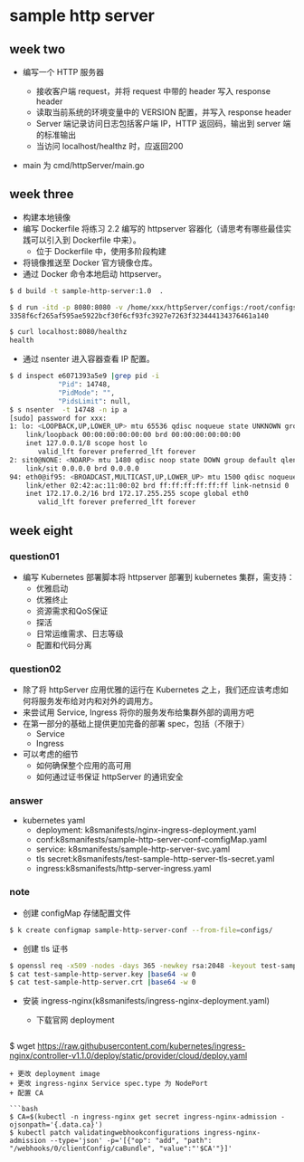 # sample http server

## week two

+ 编写一个 HTTP 服务器
  + 接收客户端 request，并将 request 中带的 header 写入 response header
  + 读取当前系统的环境变量中的 VERSION 配置，并写入 response header
  + Server 端记录访问日志包括客户端 IP，HTTP 返回码，输出到 server 端的标准输出
  + 当访问 localhost/healthz 时，应返回200

+ main 为 cmd/httpServer/main.go

## week three

+ 构建本地镜像
+ 编写 Dockerfile 将练习 2.2 编写的 httpserver 容器化（请思考有哪些最佳实践可以引入到 Dockerfile 中来）。
  + 位于 Dockerfile 中，使用多阶段构建
+ 将镜像推送至 Docker 官方镜像仓库。
+ 通过 Docker 命令本地启动 httpserver。

```bash
$ d build -t sample-http-server:1.0  .

$ d run -itd -p 8080:8080 -v /home/xxx/httpServer/configs:/root/configs -v /home/xxx/httpServer/logs:/root/logs sample-http-server:1.0
3358f6cf265af595ae5922bcf30f6cf93fc3927e7263f323444134376461a140

$ curl localhost:8080/healthz
health
```

+ 通过 nsenter 进入容器查看 IP 配置。

```bash
$ d inspect e6071393a5e9 |grep pid -i
            "Pid": 14748,
            "PidMode": "",
            "PidsLimit": null,
$ s nsenter  -t 14748 -n ip a
[sudo] password for xxx:
1: lo: <LOOPBACK,UP,LOWER_UP> mtu 65536 qdisc noqueue state UNKNOWN group default qlen 1000
    link/loopback 00:00:00:00:00:00 brd 00:00:00:00:00:00
    inet 127.0.0.1/8 scope host lo
       valid_lft forever preferred_lft forever
2: sit0@NONE: <NOARP> mtu 1480 qdisc noop state DOWN group default qlen 1000
    link/sit 0.0.0.0 brd 0.0.0.0
94: eth0@if95: <BROADCAST,MULTICAST,UP,LOWER_UP> mtu 1500 qdisc noqueue state UP group default
    link/ether 02:42:ac:11:00:02 brd ff:ff:ff:ff:ff:ff link-netnsid 0
    inet 172.17.0.2/16 brd 172.17.255.255 scope global eth0
       valid_lft forever preferred_lft forever
```

## week eight
### question01
+ 编写 Kubernetes 部署脚本将 httpserver 部署到 kubernetes 集群，需支持：
  + 优雅启动
  + 优雅终止
  + 资源需求和QoS保证
  + 探活
  + 日常运维需求、日志等级
  + 配置和代码分离

### question02
+ 除了将 httpServer 应用优雅的运行在 Kubernetes 之上，我们还应该考虑如何将服务发布给对内和对外的调用方。
+ 来尝试用 Service, Ingress 将你的服务发布给集群外部的调用方吧
+ 在第一部分的基础上提供更加完备的部署 spec，包括（不限于）
  + Service
  + Ingress
+ 可以考虑的细节
  + 如何确保整个应用的高可用
  + 如何通过证书保证 httpServer 的通讯安全

### answer
+ kubernetes yaml 
  + deployment: k8smanifests/nginx-ingress-deployment.yaml
  + conf:k8smanifests/sample-http-server-conf-comfigMap.yaml
  + service: k8smanifests/sample-http-server-svc.yaml
  + tls secret:k8smanifests/test-sample-http-server-tls-secret.yaml
  + ingress:k8smanifests/http-server-ingress.yaml

### note
+ 创建 configMap 存储配置文件

```bash
$ k create configmap sample-http-server-conf --from-file=configs/
```
+ 创建 tls 证书

```bash
$ openssl req -x509 -nodes -days 365 -newkey rsa:2048 -keyout test-sample-http-server.key -out test-sample-http-server.crt -subj "/CN=*/O=xiang"
$ cat test-sample-http-server.key |base64 -w 0
$ cat test-sample-http-server.crt |base64 -w 0
```
+ 安装 ingress-nginx(k8smanifests/ingress-nginx-deployment.yaml)
  + 下载官网 deployment

  ```bash
$ wget https://raw.githubusercontent.com/kubernetes/ingress-nginx/controller-v1.1.0/deploy/static/provider/cloud/deploy.yaml
  ```
  + 更改 deployment image
  + 更改 ingress-nginx Service spec.type 为 NodePort
  + 配置 CA

```bash
  $ CA=$(kubectl -n ingress-nginx get secret ingress-nginx-admission -ojsonpath='{.data.ca}')
  $ kubectl patch validatingwebhookconfigurations ingress-nginx-admission --type='json' -p='[{"op": "add", "path": "/webhooks/0/clientConfig/caBundle", "value":"'$CA'"}]'
```
